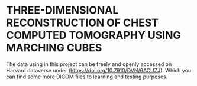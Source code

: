 # THREE-DIMENSIONAL RECONSTRUCTION OF CHEST COMPUTED TOMOGRAPHY USING MARCHING CUBES

The data using in this project can be freely and openly accessed on Harvard dataverse under (https://doi.org/10.7910/DVN/6ACUZJ). Which you can find some more DICOM files to learning and testing purposes.
